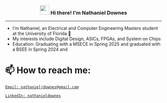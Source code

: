 <!-- Header -->
<h3 align="center"><img src = "https://raw.githubusercontent.com/MartinHeinz/MartinHeinz/master/wave.gif" width = 30px> Hi there! I'm Nathaniel Downes</h3>  

---
- I'm Nathaniel, an Electrical and Computer Engineering Masters student at the University of Florida  🐊
- My interests include Digital Design, ASICs, FPGAs, and System on Chips
- Education: Graduating with a MSECE in Spring 2025 and graduated with a BSEE in Spring 2024 and   


# 📫 How to reach me:
 [`Email: nathanieljdownes@gmail.com`](mailto:nathanieljdownes@gmail.com)  
   
 [`LinkedIn: nathanieldownes`](https://www.linkedin.com/in/nathanieldownes/)  
